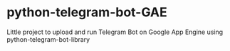 # python-telegram-bot-GAE
Little project to upload and run Telegram Bot on Google App Engine using python-telegram-bot-library
